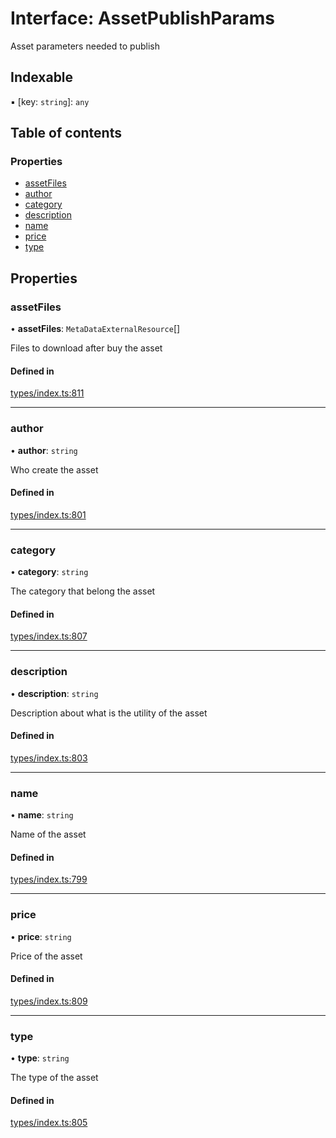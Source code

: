 # Interface: AssetPublishParams

Asset parameters needed to publish

## Indexable

▪ [key: `string`]: `any`

## Table of contents

### Properties

- [assetFiles](AssetPublishParams.md#assetfiles)
- [author](AssetPublishParams.md#author)
- [category](AssetPublishParams.md#category)
- [description](AssetPublishParams.md#description)
- [name](AssetPublishParams.md#name)
- [price](AssetPublishParams.md#price)
- [type](AssetPublishParams.md#type)

## Properties

### assetFiles

• **assetFiles**: `MetaDataExternalResource`[]

Files to download after buy the asset

#### Defined in

[types/index.ts:811](https://github.com/nevermined-io/react-components/blob/6de295e/catalog/src/types/index.ts#L811)

___

### author

• **author**: `string`

Who create the asset

#### Defined in

[types/index.ts:801](https://github.com/nevermined-io/react-components/blob/6de295e/catalog/src/types/index.ts#L801)

___

### category

• **category**: `string`

The category that belong the asset

#### Defined in

[types/index.ts:807](https://github.com/nevermined-io/react-components/blob/6de295e/catalog/src/types/index.ts#L807)

___

### description

• **description**: `string`

Description about what is the utility of the asset

#### Defined in

[types/index.ts:803](https://github.com/nevermined-io/react-components/blob/6de295e/catalog/src/types/index.ts#L803)

___

### name

• **name**: `string`

Name of the asset

#### Defined in

[types/index.ts:799](https://github.com/nevermined-io/react-components/blob/6de295e/catalog/src/types/index.ts#L799)

___

### price

• **price**: `string`

Price of the asset

#### Defined in

[types/index.ts:809](https://github.com/nevermined-io/react-components/blob/6de295e/catalog/src/types/index.ts#L809)

___

### type

• **type**: `string`

The type of the asset

#### Defined in

[types/index.ts:805](https://github.com/nevermined-io/react-components/blob/6de295e/catalog/src/types/index.ts#L805)
